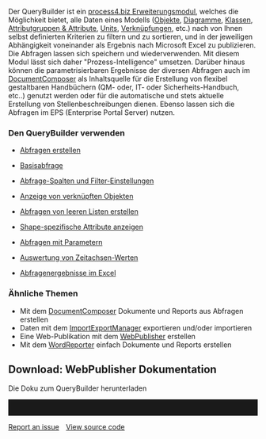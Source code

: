 

Der QueryBuilder ist ein [process4.biz
Erweiterungsmodul](process4-biz-erweiterungsmodule), welches die
Möglichkeit bietet, alle Daten eines Modells ([Objekte](objekt),
[Diagramme](diagramm), [Klassen](klasse), [Attributgruppen &
Attribute](attributgruppe-und-attribut), [Units](unit),
[Verknüpfungen](verknüpfungen), etc.) nach von Ihnen selbst definierten
Kriterien zu filtern und zu sortieren, und in der jeweiligen
Abhängigkeit voneinander als Ergebnis nach Microsoft Excel zu
publizieren. Die Abfragen lassen sich speichern und wiederverwenden. Mit
diesem Modul lässt sich daher "Prozess-Intelligence" umsetzen. Darüber
hinaus können die parametrisierbaren Ergebnisse der diversen Abfragen
auch im [DocumentComposer](DocumentComposer) als Inhaltsquelle für die
Erstellung von flexibel gestaltbaren Handbüchern (QM- oder, IT- oder
Sicherheits-Handbuch, etc..) genutzt werden oder für die automatische
und stets aktuelle Erstellung von Stellenbeschreibungen dienen. Ebenso
lassen sich die Abfragen im EPS (Enterprise Portal Server) nutzen.

### Den QueryBuilder verwenden

-   [Abfragen
    erstellen](abfrage-erstellen)

-   [Basisabfrage](basisabfrage)

-   [Abfrage-Spalten und
    Filter-Einstellungen](abfrage-spalten-und-filter-einstellungen)

-   [Anzeige von verknüpften
    Objekten](anzeige-von-verknüpften-objekten)

-   [Abfragen von leeren Listen
    erstellen](abfragen-von-leeren-listen-erstellen)

-   [Shape-spezifische Attribute
    anzeigen](shape-spezifische-attribute-anzeigen)

-   [Abfragen mit
    Parametern](abfragen-mit-parametern)

-   [Auswertung von
    Zeitachsen-Werten](auswertung-von-zeitachsen-werten)

-   [Abfragenergebnisse im
    Excel](abfragenergebnisse-im-excel)

### Ähnliche Themen

-   Mit dem [DocumentComposer](documentcomposer-de) Dokumente und Reports
    aus Abfragen erstellen
-   Daten mit dem [ImportExportManager](importexportmanager-de) exportieren
    und/oder importieren
-   Eine Web-Publikation mit dem
    [WebPublisher](webpublisher-de)
    erstellen
-   Mit dem [WordReporter](wordreporter-de) einfach Dokumente und Reports
    erstellen

## Download: WebPublisher Dokumentation

Die Doku zum QueryBuilder herunterladen

<hr style="padding-top:2rem" />
<a href="https://github.com/process4/docs/issues" target="_blank" class="bgw btn btn-primary btn-lg shadow-sm">Report an issue</a>
<a href="https://github.com/process4/docs" target="_blank" class="bgw btn btn-primary btn-lg shadow-sm" style="margin-left:10px;">View source code</a>